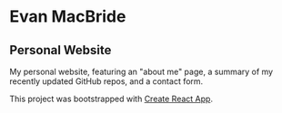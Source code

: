 # Evan MacBride

## Personal Website

My personal website, featuring an "about me" page, a summary of my recently updated GitHub repos, and a contact form.

This project was bootstrapped with [Create React App](https://github.com/facebookincubator/create-react-app).
